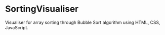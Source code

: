 # SortingVisualiser
Visualiser for array sorting through Bubble Sort algorithm using HTML, CSS, JavaScript. 
